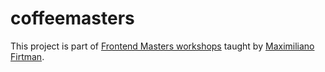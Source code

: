 # coffeemasters

This project is part of [Frontend Masters workshops](https://frontendmasters.com) taught by [Maximiliano Firtman](https://firt.dev). 

